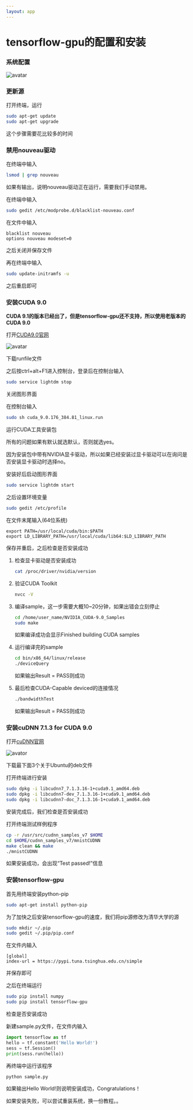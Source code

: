 ```yaml
---
layout: app
---
```


# tensorflow-gpu的配置和安装
### 系统配置

![avatar](/blog_2_1.png)

### 更新源

打开终端，运行

```sh
sudo apt-get update	
sudo apt-get upgrade
```

这个步骤需要花比较多的时间

### 禁用nouveau驱动

在终端中输入

```sh
lsmod | grep nouveau
```

如果有输出，说明nouveau驱动正在运行，需要我们手动禁用。

在终端中输入

```sh
sudo gedit /etc/modprobe.d/blacklist-nouveau.conf
```
	
在文件中输入
	
	blacklist nouveau
	options nouveau modeset=0
	
之后关闭并保存文件

再在终端中输入

```sh
sudo update-initramfs -u
```

之后重启即可

### 安装CUDA 9.0

**CUDA 9.1的版本已经出了，但是tensorflow-gpu还不支持，所以使用老版本的CUDA 9.0**

打开[CUDA9.0官网](https://developer.nvidia.com/cuda-90-download-archive)

![avatar](/blog_2_2.png)

下载runfile文件

之后按ctrl+alt+F1进入控制台，登录后在控制台输入

```sh
sudo service lightdm stop
```
	
关闭图形界面

在控制台输入

```sh
sudo sh cuda_9.0.176_384.81_linux.run
```
	
运行CUDA工具安装包

所有的问题如果有默认就选默认，否则就选yes。

因为安装包中带有NVIDIA显卡驱动，所以如果已经安装过显卡驱动可以在询问是否安装显卡驱动时选择no。

安装好后启动图形界面

```sh
sudo service lightdm start
```
	
之后设置环境变量

```sh
sudo gedit /etc/profile
```
	
在文件末尾输入(64位系统)

	export PATH=/usr/local/cuda/bin:$PATH
	export LD_LIBRARY_PATH=/usr/local/cuda/lib64:$LD_LIBRARY_PATH
	
保存并重启，之后检查是否安装成功

1. 检查显卡驱动是否安装成功

	```sh
	cat /proc/driver/nvidia/version
	```
	
2. 验证CUDA Toolkit

	```sh
	nvcc -V
	```
	
3. 编译sample，这一步需要大概10~20分钟，如果出错会立刻停止

	```sh
	cd /home/user_name/NVIDIA_CUDA-9.0_Samples
	sudo make
	```
		
	如果编译成功会显示Finished building CUDA samples
	
4. 运行编译完的sample

	```sh
	cd bin/x86_64/linux/release
	./deviceQuery
	```
	
	如果输出Result = PASS则成功

5. 最后检查CUDA-Capable deviced的连接情况

	```sh
	./bandwidthTest
	```
	
	如果输出Result = PASS则成功
	
### 安装cuDNN 7.1.3 for CUDA 9.0

打开[cuDNN官网](https://developer.nvidia.com/cudnn)

![avator](/blog_2_3.png)

下载最下面3个关于Ubuntu的deb文件

打开终端进行安装

```sh
sudo dpkg -i libcudnn7_7.1.3.16-1+cuda9.1_amd64.deb
sudo dpkg -i libcudnn7-dev_7.1.3.16-1+cuda9.1_amd64.deb
sudo dpkg -i libcudnn7-doc_7.1.3.16-1+cuda9.1_amd64.deb
```
	
安装完成后，我们检查是否安装成功

打开终端测试样例程序

```sh
cp -r /usr/src/cudnn_samples_v7 $HOME
cd $HOME/cudnn_samples_v7/mnistCUDNN
make clean && make
./mnistCUDNN
```

如果安装成功，会出现“Test passed!”信息

### 安装tensorflow-gpu

首先用终端安装python-pip

```sh
sudo apt-get install python-pip
```
	
为了加快之后安装tensorflow-gpu的速度，我们将pip源修改为清华大学的源

```sh
sudo mkdir ~/.pip
sudo gedit ~/.pip/pip.conf
```
	
在文件内输入

	[global]
	index-url = https://pypi.tuna.tsinghua.edu.cn/simple
	
并保存即可

之后在终端运行

```sh
sudo pip install numpy
sudo pip install tensorflow-gpu
```
	
检查是否安装成功

新建sample.py文件，在文件内输入

```python
import tensorflow as tf
hello = tf.constant('Hello World!')
sess = tf.Session()
print(sess.run(hello))
```

再终端中运行该程序

```sh
python sample.py
```
	
如果输出Hello World!则说明安装成功，Congratulations！

如果安装失败，可以尝试重装系统，换一份教程。。
